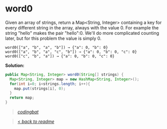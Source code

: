 # word0

Given an array of strings, return a Map<String, Integer> containing a key for every different string in the array, always with the value 0. For example the string "hello" makes the pair "hello":0. We'll do more complicated counting later, but for this problem the value is simply 0.

```
word0(["a", "b", "a", "b"]) → {"a": 0, "b": 0}
word0(["a", "b", "a", "c", "b"]) → {"a": 0, "b": 0, "c": 0}
word0(["c", "b", "a"]) → {"a": 0, "b": 0, "c": 0}
```

**Solution:**

```java
public Map<String, Integer> word0(String[] strings) {
  Map<String, Integer> map = new HashMap<String, Integer>();
  for(int i=0; i<strings.length; i++){
    map.put(strings[i], 0);
  }
  return map;
}
```

> _[codingbat](https://codingbat.com/prob/p152303)_

> [< _back to readme_](/README.md)